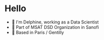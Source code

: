 # Hello 
- 🤗 I'm Delphine, working as a Data Scientist 
- 🤝 Part of MSAT DSD Organization in Sanofi
- 💪 Based in Paris / Gentilly
